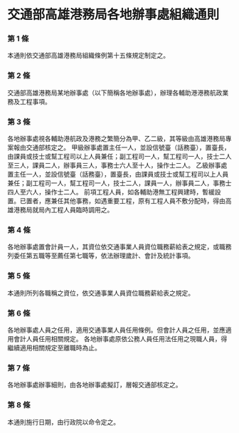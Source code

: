 # 交通部高雄港務局各地辦事處組織通則

### 第 1 條

本通則依交通部高雄港務局組織條例第十五條規定制定之。

### 第 2 條

交通部高雄港務局某地辦事處（以下簡稱各地辦事處），辦理各輔助港港務航政業務及工程事項。

### 第 3 條

各地辦事處視各輔助港航政及港務之繁簡分為甲、乙二級，其等級由高雄港務局專案報由交通部核定之。
甲級辦事處置主任一人，並設信號臺（話務臺），置臺長，由課員或技士或幫工程司以上人員兼任；副工程司一人，幫工程司一人，技士二人至三人，課員二人，辦事員三人，事務士六人至十人，操作士二人。
乙級辦事處置主任一人，並設信號臺（話務臺），置臺長，由課員或技士或幫工程司以上人員兼任；副工程司一人，幫工程司一人，技士二人，課員一人，辦事員二人，事務士四人至六人，操作士二人。
前項工程人員，如各輔助港無工程興建時，暫緩設置。已置者，應兼任其他事務，如遇重要工程，原有工程人員不敷分配時，得由高雄港務局就局內工程人員臨時調用之。

### 第 4 條

各地辦事處置會計員一人，其資位依交通事業人員資位職務薪給表之規定，或職務列委任第五職等至薦任第七職等，依法辦理歲計、會計及統計事項。

### 第 5 條

本通則所列各職稱之資位，依交通事業人員資位職務薪給表之規定。

### 第 6 條

各地辦事處人員之任用，適用交通事業人員任用條例。但會計人員之任用，並應適用會計人員任用相關規定。
各地辦事處原依公務人員任用法任用之現職人員，得繼續適用相關規定至離職時為止。

### 第 7 條

各地辦事處辦事細則，由各地辦事處擬訂，層報交通部核定之。

### 第 8 條

本通則施行日期，由行政院以命令定之。
